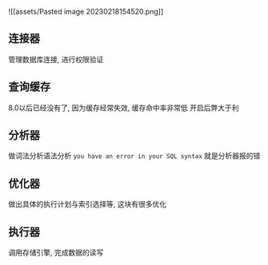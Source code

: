 ![[assets/Pasted image 20230218154520.png]]

## 连接器
管理数据库连接, 进行权限验证

## 查询缓存
8.0以后已经没有了, 因为缓存经常失效, 缓存命中率非常低   开启后弊大于利

## 分析器
做词法分析语法分析
`you have an error in your SQL syntax`
就是分析器报的错

## 优化器
做出具体的执行计划与索引选择等, 这块有很多优化

## 执行器
调用存储引擎, 完成数据的读写
